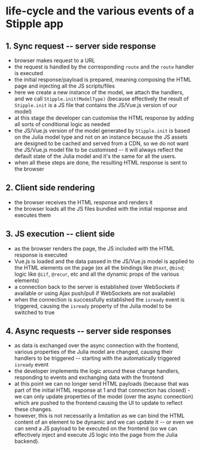 # life-cycle and the various events of a Stipple app

## 1. Sync request -- server side response
- browser makes request to a URL
- the request is handled by the corresponding `route` and the `route` handler is executed
- the initial response/payload is prepared, meaning composing the HTML page and injecting all the JS scripts/files
- here we create a new instance of the model, we attach the handlers, and we call `Stipple.init(ModelType)` (because effectively the result of `Stipple.init` is a JS file that contains the JS/Vue.js version of our model)
- at this stage the developer can customise the HTML response by adding all sorts of conditional logic as needed
- the JS/Vue.js version of the model generated by `Stipple.init` is based on the Julia model type and not on an instance because the JS assets are designed to be cached and served from a CDN, so we do not want the JS/Vue.js model file to be customised -- it will always reflect the default state of the Julia model and it's the same for all the users.
- when all these steps are done, the resulting HTML response is sent to the browser

## 2. Client side rendering
- the browser receives the HTML response and renders it
- the browser loads all the JS files bundled with the initial response and executes them

## 3. JS execution -- client side
- as the browser renders the page, the JS included with the HTML response is executed
- Vue.js is loaded and the data passed in the JS/Vue.js model is applied to the HTML elements on the page (ex all the bindings like `@text`, `@bind`; logic like `@iif`, `@recur`, etc and all the dynamic props of the various elements)
- a connection back to the server is established (over WebSockets if available or using Ajax push/pull if WebSockets are not available)
- when the connection is successfully established the `isready` event is triggered, causing the `isready` property of the Julia model to be switched to true

## 4. Async requests -- server side responses
- as data is exchanged over the async connection with the frontend, various properties of the Julia model are changed, causing their handlers to be triggered -- starting with the automatically triggered `isready` event
- the developer implements the logic around these change handlers, responding to events and exchanging data with the frontend
- at this point we can no longer send HTML payloads (because that was part of the initial HTML response at 1 and that connection has closed) - we can only update properties of the model (over the async connection) which are pushed to the frontend causing the UI to update to reflect these changes.
- however, this is not necessarily a limitation as we can bind the HTML content of an element to be dynamic and we can update it -- or even we can send a JS payload to be executed on the frontend (so we can effectively inject and execute JS logic into the page from the Julia backend).
